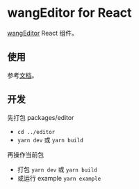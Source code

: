 # wangEditor for React

[wangEditor](https://www.wangeditor.com/v5/) React 组件。

## 使用

参考[文档](https://www.wangeditor.com/v5/guide/for-frame.html#react)。

## 开发

先打包 packages/editor
  - `cd ../editor`
  - `yarn dev` 或 `yarn build`

再操作当前包
  - 打包 `yarn dev` 或 `yarn build`
  - 或运行 example `yarn example`
